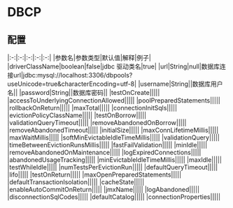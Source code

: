 # DBCP 
## 配置

|:-:|:-:|:-:|:-:|:-:|
|参数名|参数类型|默认值|解释|例子|
|driverClassName|boolean|false|jdbc 驱动类名|true|
|url|String|null|数据库连接url|jdbc:mysql://localhost:3306/dbpools?useUnicode=true&amp;characterEncoding=utf-8|
|username|String||数据库用户名||
|password|String||数据库密码||
|testOnCreate|||||
|accessToUnderlyingConnectionAllowed|||||
|poolPreparedStatements|||||
|rollbackOnReturn|||||
|maxTotal|||||
|connectionInitSqls|||||
|evictionPolicyClassName|||||
|testOnBorrow|||||
|validationQueryTimeout|||||
|removeAbandonedOnBorrow|||||
|removeAbandonedTimeout|||||
|initialSize|||||
|maxConnLifetimeMillis|||||
|maxWaitMillis|||||
|softMinEvictableIdleTimeMillis|||||
|validationQuery|||||
|timeBetweenEvictionRunsMillis|||||
|fastFailValidation|||||
|minIdle|||||
|removeAbandonedOnMaintenance|||||
|logExpiredConnections|||||
|abandonedUsageTracking|||||
|minEvictableIdleTimeMillis|||||
|maxIdle|||||
|testWhileIdle|||||
|numTestsPerEvictionRun|||||
|defaultQueryTimeout|||||
|lifo|||||
|testOnReturn|||||
|maxOpenPreparedStatements|||||
|defaultTransactionIsolation|||||
|cacheState|||||
|enableAutoCommitOnReturn|||||
|jmxName|||||
|logAbandoned|||||
|disconnectionSqlCodes|||||
|defaultCatalog|||||
|connectionProperties|||||